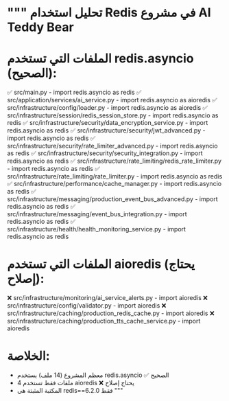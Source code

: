 """
تحليل استخدام Redis في مشروع AI Teddy Bear
==========================================

# الملفات التي تستخدم redis.asyncio (الصحيح):
✅ src/main.py                                             - import redis.asyncio as redis
✅ src/application/services/ai_service.py                  - import redis.asyncio as aioredis
✅ src/infrastructure/config/loader.py                     - import redis.asyncio as aioredis
✅ src/infrastructure/session/redis_session_store.py       - import redis.asyncio as redis
✅ src/infrastructure/security/data_encryption_service.py  - import redis.asyncio as redis
✅ src/infrastructure/security/jwt_advanced.py             - import redis.asyncio as redis
✅ src/infrastructure/security/rate_limiter_advanced.py    - import redis.asyncio as redis
✅ src/infrastructure/security/security_integration.py     - import redis.asyncio as redis
✅ src/infrastructure/rate_limiting/redis_rate_limiter.py  - import redis.asyncio as redis
✅ src/infrastructure/rate_limiting/rate_limiter.py        - import redis.asyncio as redis
✅ src/infrastructure/performance/cache_manager.py         - import redis.asyncio as redis
✅ src/infrastructure/messaging/production_event_bus_advanced.py - import redis.asyncio as redis
✅ src/infrastructure/messaging/event_bus_integration.py   - import redis.asyncio as redis
✅ src/infrastructure/health/health_monitoring_service.py  - import redis.asyncio as redis

# الملفات التي تستخدم aioredis (يحتاج إصلاح):
❌ src/infrastructure/monitoring/ai_service_alerts.py      - import aioredis
❌ src/infrastructure/config/validator.py                  - import aioredis
❌ src/infrastructure/caching/production_redis_cache.py    - import aioredis
❌ src/infrastructure/caching/production_tts_cache_service.py - import aioredis

# الخلاصة:
- معظم المشروع (14 ملف) يستخدم redis.asyncio ✅ الصحيح
- 4 ملفات فقط تستخدم aioredis ❌ يحتاج إصلاح
- المكتبة المثبتة هي redis==6.2.0 فقط
"""

